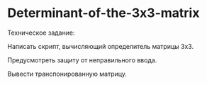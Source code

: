 # Determinant-of-the-3x3-matrix
Техническое задание:

Написать скрипт, вычисляющий определитель матрицы 3х3.

Предусмотреть защиту от неправильного ввода.

Вывести транспонированную матрицу.
